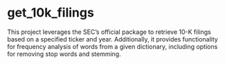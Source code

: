 # get_10k_filings
This project leverages the SEC’s official package to retrieve 10-K filings based on a specified ticker and year. Additionally, it provides functionality for frequency analysis of words from a given dictionary, including options for removing stop words and stemming. 
